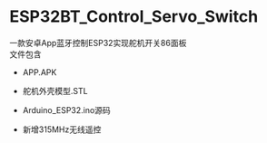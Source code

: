 # ESP32BT_Control_Servo_Switch
一款安卓App蓝牙控制ESP32实现舵机开关86面板  
文件包含  
- APP.APK  
- 舵机外壳模型.STL  
- Arduino_ESP32.ino源码  

- 新增315MHz无线遥控  
